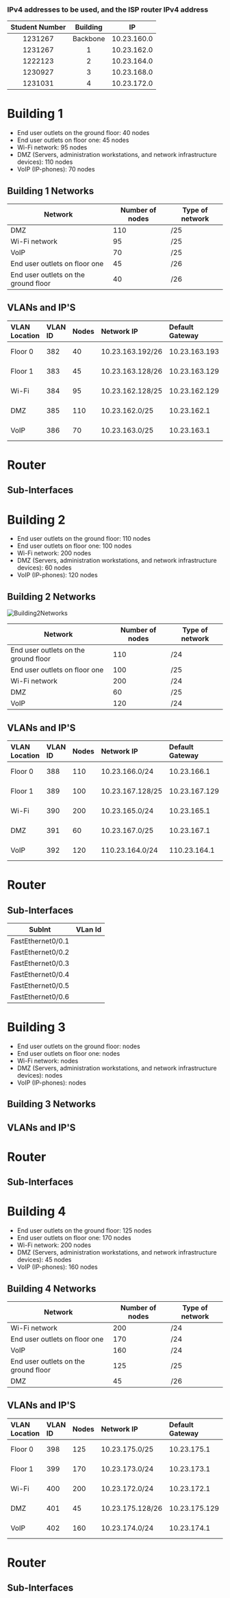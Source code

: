 ### IPv4 addresses to be used, and the ISP router IPv4 address ###

| Student Number | Building |     IP      |
|:--------------:|:--------:|:-----------:|
|    1231267     | Backbone | 10.23.160.0 |
|    1231267     |    1     | 10.23.162.0 |
|    1222123     |    2     | 10.23.164.0 |
|    1230927     |    3     | 10.23.168.0 |
|    1231031     |    4     | 10.23.172.0 |

# Building 1

- End user outlets on the ground floor: 40 nodes
- End user outlets on floor one: 45 nodes
- Wi-Fi network: 95 nodes
- DMZ (Servers, administration workstations, and network infrastructure devices): 110 nodes
- VoIP (IP-phones): 70 nodes

## Building 1 Networks ##

| Network                              | Number of nodes | Type of network | 
|--------------------------------------|-----------------|-----------------|
| DMZ                                  | 110             | /25             |
| Wi-Fi network                        | 95              | /25             |
| VoIP                                 | 70              | /25             |
| End user outlets on floor one        | 45              | /26             |
| End user outlets on the ground floor | 40              | /26             |

## VLANs and IP'S ##

| VLAN Location | VLAN ID | Nodes | Network IP       | Default Gateway | Network Mask    | Range Usable IP             | Available Hosts | Broadcast     | 
|:--------------|:--------|:------|:-----------------|:----------------|:----------------|:----------------------------|:----------------|---------------|
| Floor 0       | 382     | 40    | 10.23.163.192/26 | 10.23.163.193   | 255.255.255.192 | 10.23.163.193-10.23.163.254 | 62              | 10.23.163.255 |
| Floor 1       | 383     | 45    | 10.23.163.128/26 | 10.23.163.129   | 255.255.255.192 | 10.23.163.129-10.23.163.190 | 62              | 10.23.163.191 |
| Wi-Fi         | 384     | 95    | 10.23.162.128/25 | 10.23.162.129   | 255.255.255.128 | 10.23.162.129-10.23.162.254 | 126             | 10.23.162.255 |
| DMZ           | 385     | 110   | 10.23.162.0/25   | 10.23.162.1     | 255.255.255.128 | 10.23.162.1-10.23.162.126   | 126             | 10.23.162.127 |
| VoIP          | 386     | 70    | 10.23.163.0/25   | 10.23.163.1     | 255.255.255.128 | 10.23.163.1-10.23.163.126   | 126             | 10.23.163.127 |


# Router #
## Sub-Interfaces ##



# Building 2

- End user outlets on the ground floor: 110 nodes
- End user outlets on floor one: 100 nodes
- Wi-Fi network: 200 nodes
- DMZ (Servers, administration workstations, and network infrastructure devices): 60 nodes
- VoIP (IP-phones): 120 nodes


## Building 2 Networks ##
![Building2Networks](Building2_network.png)


| Network                              | Number of nodes | Type of network |
|--------------------------------------|-----------------|-----------------|
| End user outlets on the ground floor | 110             | /24             |
| End user outlets on floor one        | 100             | /25             |
| Wi-Fi network                        | 200             | /24             |
| DMZ                                  | 60              | /25             |
| VoIP                                 | 120             | /24             |


## VLANs and IP'S ##

| VLAN Location | VLAN ID | Nodes | Network IP       | Default Gateway | Network Mask     | Range Usable IP               | Available Hosts | Broadcast       | 
|:--------------|:--------|:------|:-----------------|:----------------|:-----------------|:------------------------------|:----------------|-----------------|
| Floor 0       | 388     | 110   | 10.23.166.0/24   | 10.23.166.1     | 255.255.255.0    | 10.23.166.1-10.23.166.254     | 254             | 10.23.166.255  |
| Floor 1       | 389     | 100   | 10.23.167.128/25 | 10.23.167.129   | 255.255.255.128  | 10.23.167.129-10.23.167.254   | 126             | 10.23.167.255  |
| Wi-Fi         | 390     | 200   | 10.23.165.0/24   | 10.23.165.1     | 255.255.255.0    | 10.23.165.1-10.23.165.254     | 254             | 10.23.165.255  |
| DMZ           | 391     | 60    | 10.23.167.0/25   | 10.23.167.1     | 255.255.255.128  | 10.23.167.1-10.23.167.126     | 126             | 10.23.166.127  |
| VoIP          | 392     | 120   | 110.23.164.0/24  | 110.23.164.1    | 255.255.255.0    | 110.23.164.1-110.23.164.254   | 254             | 110.23.164.255  |



# Router #
## Sub-Interfaces ##

|           SubInt           | VLan Id |
|:--------------------------:|:-------:|
|     FastEthernet0/0.1      |      |
|     FastEthernet0/0.2      |      |
|     FastEthernet0/0.3      |      |
|     FastEthernet0/0.4      |      |
|     FastEthernet0/0.5      |      |
|     FastEthernet0/0.6      |      |


# Building 3

- End user outlets on the ground floor:  nodes
- End user outlets on floor one:  nodes
- Wi-Fi network:  nodes
- DMZ (Servers, administration workstations, and network infrastructure devices):  nodes
- VoIP (IP-phones):  nodes

## Building 3 Networks ##
## VLANs and IP'S ##
# Router #
## Sub-Interfaces ##


# Building 4

- End user outlets on the ground floor: 125 nodes
- End user outlets on floor one: 170 nodes
- Wi-Fi network: 200 nodes
- DMZ (Servers, administration workstations, and network infrastructure devices): 45 nodes
- VoIP (IP-phones): 160 nodes

## Building 4 Networks ##


| Network                              | Number of nodes | Type of network | 
|--------------------------------------|-----------------|-----------------|
| Wi-Fi network                        | 200             | /24             |
| End user outlets on floor one        | 170             | /24             |
| VoIP                                 | 160             | /24             |
| End user outlets on the ground floor | 125             | /25             |
| DMZ                                  | 45              | /26             |


## VLANs and IP'S ##

| VLAN Location | VLAN ID | Nodes | Network IP       | Default Gateway | Network Mask    | Range Usable IP             | Available Hosts | Broadcast     | 
|:--------------|:--------|:------|:-----------------|:----------------|:----------------|:----------------------------|:----------------|---------------|
| Floor 0       | 398     | 125   | 10.23.175.0/25   | 10.23.175.1     | 255.255.255.128 | 10.23.175.1-10.23.175.126   | 126             | 10.23.175.127 |
| Floor 1       | 399     | 170   | 10.23.173.0/24   | 10.23.173.1     | 255.255.255.0   | 10.23.173.1-10.23.173.254   | 254             | 10.23.173.255 |
| Wi-Fi         | 400     | 200   | 10.23.172.0/24   | 10.23.172.1     | 255.255.255.0   | 10.23.172.1-10.23.172.254   | 254             | 10.23.172.255 |
| DMZ           | 401     | 45    | 10.23.175.128/26 | 10.23.175.129   | 255.255.255.192 | 10.23.175.129-10.23.175.190 | 62              | 10.23.175.191 |
| VoIP          | 402     | 160   | 10.23.174.0/24   | 10.23.174.1     | 255.255.255.0   | 10.23.174.1-10.23.174.254   | 254             | 10.23.174.255 |


# Router #
## Sub-Interfaces ##